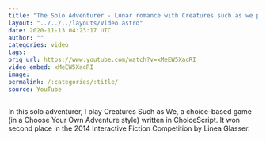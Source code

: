 ```yaml
---
title: "The Solo Adventurer - Lunar romance with Creatures such as we part 2"
layout: "../../../layouts/Video.astro"
date: 2020-11-13 04:23:17 UTC
author: ""
categories: video
tags: 
orig_url: https://www.youtube.com/watch?v=xMeEW5XacRI
video_embed: xMeEW5XacRI
image:
permalink: /:categories/:title/
source: YouTube
---
```

In this solo adventurer, I play Creatures Such as We, a choice-based game (in a Choose Your Own Adventure style) written in ChoiceScript. It won second place in the 2014 Interactive Fiction Competition by Linea Glasser.